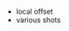   <!--- solve wave equation-->
  <!--- add taper-->
  <!--- save time snaps to binary file-->
  <!--- get a better taper-->
  <!--- generate synthetic data-->
  <!--- make reverse propagation-->
  <!--- image condition-->
  <!--- subtract direct wave from seismogram before reverse propagation-->
  <!--- create a module wave equation solving and related stuff-->
  <!--- create specific code for 1D/2D signal propagation w/ and w/o saving-->
  <!--- read velocity field from binary file-->
  <!--- read signal from binary file-->
  <!--- dx != dz-->
  <!--- different laplacian orders-->
  - local offset
  - various shots
  <!--- madagascar for julia: sadly, it yet doesn't exist-->
